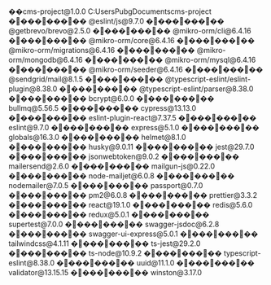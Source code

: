 ��c m s - p r o j e c t @ 1 . 0 . 0   C : \ U s e r s \ P u b g \ D o c u m e n t s \ c m s - p r o j e c t 
 
 �� � �� � �� �   @ e s l i n t / j s @ 9 . 7 . 0 
 
 �� � �� � �� �   @ g e t b r e v o / b r e v o @ 2 . 5 . 0 
 
 �� � �� � �� �   @ m i k r o - o r m / c l i @ 6 . 4 . 1 6 
 
 �� � �� � �� �   @ m i k r o - o r m / c o r e @ 6 . 4 . 1 6 
 
 �� � �� � �� �   @ m i k r o - o r m / m i g r a t i o n s @ 6 . 4 . 1 6 
 
 �� � �� � �� �   @ m i k r o - o r m / m o n g o d b @ 6 . 4 . 1 6 
 
 �� � �� � �� �   @ m i k r o - o r m / m y s q l @ 6 . 4 . 1 6 
 
 �� � �� � �� �   @ m i k r o - o r m / s e e d e r @ 6 . 4 . 1 6 
 
 �� � �� � �� �   @ s e n d g r i d / m a i l @ 8 . 1 . 5 
 
 �� � �� � �� �   @ t y p e s c r i p t - e s l i n t / e s l i n t - p l u g i n @ 8 . 3 8 . 0 
 
 �� � �� � �� �   @ t y p e s c r i p t - e s l i n t / p a r s e r @ 8 . 3 8 . 0 
 
 �� � �� � �� �   b c r y p t @ 6 . 0 . 0 
 
 �� � �� � �� �   b u l l m q @ 5 . 5 6 . 5 
 
 �� � �� � �� �   c y p r e s s @ 1 3 . 1 3 . 0 
 
 �� � �� � �� �   e s l i n t - p l u g i n - r e a c t @ 7 . 3 7 . 5 
 
 �� � �� � �� �   e s l i n t @ 9 . 7 . 0 
 
 �� � �� � �� �   e x p r e s s @ 5 . 1 . 0 
 
 �� � �� � �� �   g l o b a l s @ 1 6 . 3 . 0 
 
 �� � �� � �� �   h e l m e t @ 8 . 1 . 0 
 
 �� � �� � �� �   h u s k y @ 9 . 0 . 1 1 
 
 �� � �� � �� �   j e s t @ 2 9 . 7 . 0 
 
 �� � �� � �� �   j s o n w e b t o k e n @ 9 . 0 . 2 
 
 �� � �� � �� �   m a i l e r s e n d @ 2 . 6 . 0 
 
 �� � �� � �� �   m a i l g u n - j s @ 0 . 2 2 . 0 
 
 �� � �� � �� �   n o d e - m a i l j e t @ 6 . 0 . 8 
 
 �� � �� � �� �   n o d e m a i l e r @ 7 . 0 . 5 
 
 �� � �� � �� �   p a s s p o r t @ 0 . 7 . 0 
 
 �� � �� � �� �   p m 2 @ 6 . 0 . 8 
 
 �� � �� � �� �   p r e t t i e r @ 3 . 3 . 2 
 
 �� � �� � �� �   r e a c t @ 1 9 . 1 . 0 
 
 �� � �� � �� �   r e d i s @ 5 . 6 . 0 
 
 �� � �� � �� �   r e d u x @ 5 . 0 . 1 
 
 �� � �� � �� �   s u p e r t e s t @ 7 . 0 . 0 
 
 �� � �� � �� �   s w a g g e r - j s d o c @ 6 . 2 . 8 
 
 �� � �� � �� �   s w a g g e r - u i - e x p r e s s @ 5 . 0 . 1 
 
 �� � �� � �� �   t a i l w i n d c s s @ 4 . 1 . 1 1 
 
 �� � �� � �� �   t s - j e s t @ 2 9 . 2 . 0 
 
 �� � �� � �� �   t s - n o d e @ 1 0 . 9 . 2 
 
 �� � �� � �� �   t y p e s c r i p t - e s l i n t @ 8 . 3 8 . 0 
 
 �� � �� � �� �   u u i d @ 1 1 . 1 . 0 
 
 �� � �� � �� �   v a l i d a t o r @ 1 3 . 1 5 . 1 5 
 
 �� � �� � �� �   w i n s t o n @ 3 . 1 7 . 0 
 
 
 
 
